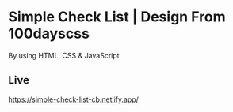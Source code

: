 # Simple Check List | Design From 100dayscss
By using HTML, CSS & JavaScript  

## Live
https://simple-check-list-cb.netlify.app/
